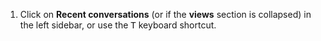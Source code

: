 1. Click on <i class="zulip-icon zulip-icon-clock"></i> **Recent conversations**
   (or <i class="zulip-icon zulip-icon-clock"></i> if the **views**
   section is collapsed) in the left sidebar,
   or use the <kbd>T</kbd> keyboard shortcut.

